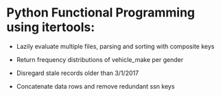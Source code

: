 # Python Functional Programming using itertools: 

- Lazily evaluate multiple files, parsing and sorting with composite keys
    
- Return frequency distributions of vehicle_make per gender

- Disregard stale records older than 3/1/2017 

- Concatenate data rows and remove redundant ssn keys


